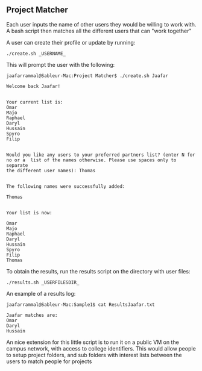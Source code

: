 ## Project Matcher

Each user inputs the name of other users they would be willing to work 
with. A bash script then matches all the different users that can "work 
together"


A user can create their profile or update by running:

```
./create.sh _USERNAME_
```


This will prompt the user with the following:

```
jaafarrammal@Sableur-Mac:Project Matcher$ ./create.sh Jaafar

Welcome back Jaafar!


Your current list is:
Omar
Majo
Raphael
Daryl
Hussain
Spyro
Filip


Would you like any users to your preferred partners list? (enter N for
no or a  list of the names otherwise. Please use spaces only to separate
the different user names): Thomas


The following names were successfully added:

Thomas


Your list is now:

Omar
Majo
Raphael
Daryl
Hussain
Spyro
Filip
Thomas
```


To obtain the results, run the results script on the directory with user 
files:

```
./results.sh _USERFILESDIR_
```

An example of a results log:

```
jaafarrammal@Sableur-Mac:Sample1$ cat ResultsJaafar.txt

Jaafar matches are:
Omar
Daryl
Hussain
```

An nice extension for this little script is to run it on a public VM on 
the campus network, with access to college identifiers. This would allow 
people to setup project folders, and sub folders with interest lists 
between the users to match people for projects
